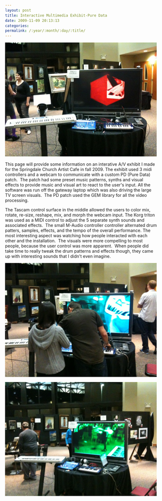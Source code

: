 ```yaml
---
layout: post
title: Interactive Multimedia Exhibit-Pure Data
date: 2009-11-09 20:13:13
categories: 
permalink: /:year/:month/:day/:title/
---
```

<p><a href="/uploads/2009/11/img_0162.jpg"><img class="alignnone size-large wp-image-509" title="img_0162" src="/uploads/2009/11/img_0162-1024x768.jpg" alt="" width="500" height="375" /></a></p>
<p>This page will provide some information on an interative A/V exhibit&nbsp;I made for the Springdale Church Artist Cafe in fall 2009. The exhibit used 3 midi controllers and a webcam to communicate with a custom PD (Pure Data) patch.&nbsp;&nbsp;The patch&nbsp;had some preset music patterns, synths and visual effects to provide music and visual art to react to the user's input. All the software was run off the gateway laptop which was also driving the large TV screen visuals.&nbsp; The PD patch used the GEM library for all the video processing.&nbsp;</p>
<p>The Tascam control surface in the middle allowed the users to color mix, rotate, re-size, reshape, mix, and morph the webcam input. The Korg triton was used as a MIDI control to adjust the 5 separate synth sounds and associated effects.&nbsp; The small M-Audio controller controller alternated drum patters, samples, effects, and the tempo of the overall performance. The most interesting aspect was watching how people interacted with each other and the installation.&nbsp; The visuals were more compelling to most people, because the user control was more apparent.&nbsp; When people did take time to really tweak the drum patterns and effects though, they came up with interesting sounds that I didn't even imagine.</p>
<p><a href="/uploads/2009/11/img_0161.jpg"><img class="alignnone size-large wp-image-511" title="img_0161" src="/uploads/2009/11/img_0161-1024x768.jpg" alt="" width="500" height="375" /></a></p>
<p><a href="/uploads/2009/11/img_0160.jpg"><img class="alignnone size-large wp-image-512" title="img_0160" src="/uploads/2009/11/img_0160-1024x768.jpg" alt="" width="500" height="375" /></a></p>